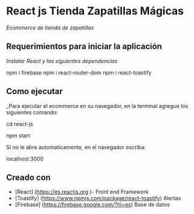 # React js Tienda Zapatillas Mágicas

_Ecommerce de tienda de zapatillas_

## Requerimientos para iniciar la aplicación

_Instalar React y las siguientes dependencias_

npm i firebase
npm i react-router-dom
npm i react-toastify

## Como ejecutar

_Para ejecutar el ecommerce en su navegador, en la terminal agregue los siguientes comando:

cd react-js

npm start

Si no le abre automaticamente, en el navegador escriba:

localhost:3000

## Creado con

* [React] (https://es.reactjs.org )- Front end Framework
* [Toastify] (https://www.npmjs.com/package/react-toastify) Alertas
* [Firebase] (https://firebase.google.com/?hl=es) Base de datos